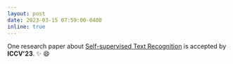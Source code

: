 ```yaml
---
layout: post
date: 2023-03-15 07:59:00-0400
inline: true
---
```


One research paper about [Self-supervised Text Recognition](https://arxiv.org/abs/2211.00288) is accepted by **ICCV'23**. :sparkles: :smile:

